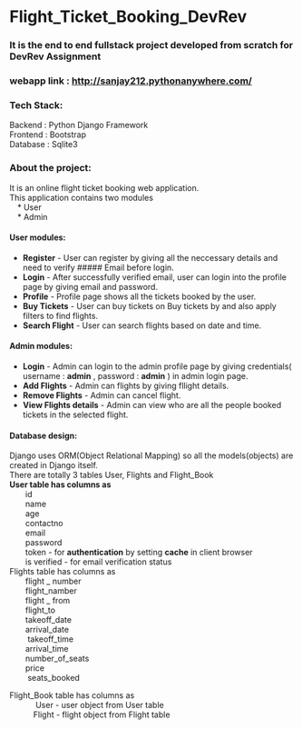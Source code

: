 # Flight_Ticket_Booking_DevRev 

### It is the end to end fullstack project developed from scratch for DevRev Assignment
### webapp link : http://sanjay212.pythonanywhere.com/
### Tech Stack:
Backend : Python Django Framework <br>
Frontend : Bootstrap <br>
Database : Sqlite3 <br>

### About the project:
It is an online flight ticket booking web application. <br>
This application contains two modules <br>
            &emsp;* User<br>
            &emsp;* Admin<br>
            
#### User modules:
  * **Register** - User can register by giving all the neccessary details and need to verify ##### Email before login.
  * **Login** - After successfully verified email, user can login into the profile page by giving email and password.
  * **Profile** - Profile page shows all the tickets booked by the user.
  * **Buy Tickets** - User can buy tickets on Buy tickets by and also apply filters to find flights.
  * **Search Flight** - User can search flights based on date and time.

#### Admin modules:
  * **Login** - Admin can login to the admin profile page by giving credentials( username : **admin** , password : **admin** ) in admin login page.
  * **Add Flights** - Admin can flights by giving fllight details.
  * **Remove Flights** - Admin can cancel flight.
  * **View Flights details** - Admin can view who are all the people booked tickets in   the selected flight.
 
#### Database design:
Django uses ORM(Object Relational Mapping) so all the models(objects) are created in Django itself.<br>
There are totally 3 tables User, Flights and Flight_Book<br>
**User table has columns as** <br>
           &emsp;&emsp;id<br>
           &emsp;&emsp;name<br>
           &emsp;&emsp;age<br>
           &emsp;&emsp;contactno<br>
           &emsp;&emsp;email<br>
           &emsp;&emsp;password<br>
           &emsp;&emsp;token - for **authentication** by setting **cache** in client browser<br>
           &emsp;&emsp;is verified - for email verification status<br>
Flights table has columns as<br>
           &emsp;&emsp;flight _ number<br>
           &emsp;&emsp;flight_namber<br>
           &emsp;&emsp;flight _ from<br>
           &emsp;&emsp;flight_to<br>
           &emsp;&emsp;takeoff_date<br>
           &emsp;&emsp;arrival_date<br>
          &emsp; &emsp;takeoff_time<br>
           &emsp;&emsp;arrival_time<br>
           &emsp;&emsp;number_of_seats<br>
           &emsp;&emsp;price<br>
          &emsp; &emsp;seats_booked<br>

Flight_Book table has columns as<br>
          &emsp;&emsp; &emsp;User - user object from User table<br>
           &emsp;&emsp;&emsp;Flight - flight object from Flight table<br>
           
